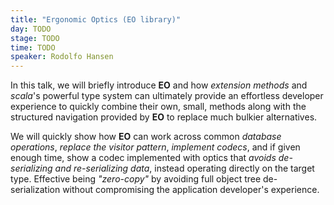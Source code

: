 ```yaml
---
title: "Ergonomic Optics (EO library)"
day: TODO
stage: TODO
time: TODO
speaker: Rodolfo Hansen
---
```


In this talk, we will briefly introduce **EO** and how *extension methods* and *scala*'s powerful type system can ultimately provide an effortless developer experience to quickly combine their own, small, methods along with the structured navigation provided by **EO** to replace much bulkier alternatives.

We will quickly show how **EO** can work across common *database operations*, *replace the visitor pattern*, *implement codecs*, and if given enough time, show a codec implemented with optics that *avoids de-serializing and re-serializing data*, instead operating directly on the target type. Effective being *"zero-copy"* by avoiding full object tree de-serialization without compromising the application developer's experience.
    